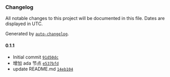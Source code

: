 ### Changelog

All notable changes to this project will be documented in this file. Dates are displayed in UTC.

Generated by [`auto-changelog`](https://github.com/CookPete/auto-changelog).

#### 0.1.1

- Initial commit [`91d50dc`](https://github.com/Saber-Kurama/n8n-nodes-ada/commit/91d50dc7d51529382ab342c6d7e2fc45678ea787)
- 增加 ada 节点 [`e537bfd`](https://github.com/Saber-Kurama/n8n-nodes-ada/commit/e537bfda46f9583e5512f2e787503feeb63c763d)
- update README.md [`14eb104`](https://github.com/Saber-Kurama/n8n-nodes-ada/commit/14eb104100cc642d5fc3f1bf66750d3c8d29c167)
